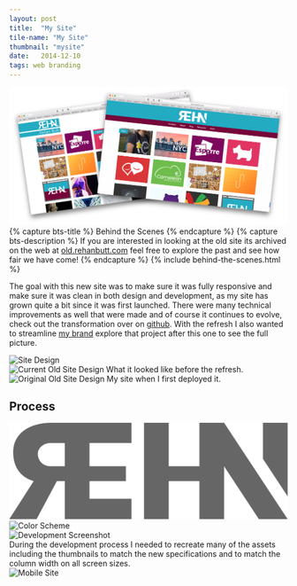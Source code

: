 ```yaml
---
layout: post
title:  "My Site"
tile-name: "My Site"
thumbnail: "mysite"
date:   2014-12-10
tags: web branding
---
```


<div class="grid-x">
  <div class="cell">
    <img src="../img/mySite/mysitehero.png" alt="My site hero image: juxtaposition of the old and new">
  </div>
</div>
{% capture bts-title %} Behind the Scenes {% endcapture %}
{% capture bts-description %} If you are interested in looking at the old site its archived on the web at <a href="https://old.rehanbutt.com" target="_blank" rel="noopener">old.rehanbutt.com</a> feel free to explore the past and see how fair we have come! {% endcapture %}
{% include behind-the-scenes.html %}

The goal with this new site was to make sure it was fully responsive and make sure it was clean in both design and development, as my site has grown quite a bit since it was first launched. There were many technical improvements as well that were made and of course it continues to evolve, check out the transformation over on <a target="_blank" href="https://github.com/naher94/rehanbutt.com" rel="noreferrer">github</a>. With the refresh I also wanted to streamline <a href="/mybrand">my brand</a> explore that project after this one to see the full picture.

<div class="grid-x">
  <div class="cell">
    <img src="../img/mySite/newSite.png" alt="Site Design" />
  </div>
  <div class="cell medium-6">
    <img src="../img/mySite/currentOldSite.png" alt="Current Old Site Design" />
    What it looked like before the refresh.
  </div>
  <div class="cell medium-6">
      <img src="../img/mySite/originalOldSite.png" alt="Original Old Site Design" />
      My site when I first deployed it.
  </div>
</div>

## Process

<div class="grid-x align-center grid-padding-x grid-padding-y">
  <div class="cell medium-8">
    <img src="../img/mySite/siteLogo.svg" alt="Update Rehan Logo"/>
  </div>
  <div class="cell">
    <img src="../img/mySite/siteColor.png" alt="Color Scheme" />
  </div>
</div>

<div class="grid-x">
  <div class="cell">
      <img src="../img/mySite/newThumbnails.png" alt="Development Screenshot" />
  </div>
</div>
During the development process I needed to recreate many of the assets including the thumbnails to match the new specifications and to match the column width on all screen sizes.

<div class="grid-x align-center">
  <div class="cell medium-8">
      <img src="../img/mySite/mobile.png" alt="Mobile Site"/>
  </div>
</div>
